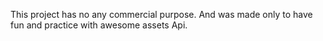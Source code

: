 This project has no any commercial purpose. And was made only to have fun and practice with awesome assets Api.
